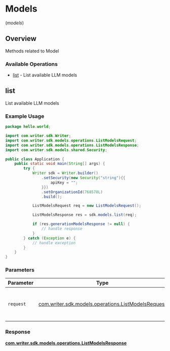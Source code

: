 # Models
(*models*)

## Overview

Methods related to Model

### Available Operations

* [list](#list) - List available LLM models

## list

List available LLM models

### Example Usage

```java
package hello.world;

import com.writer.sdk.Writer;
import com.writer.sdk.models.operations.ListModelsRequest;
import com.writer.sdk.models.operations.ListModelsResponse;
import com.writer.sdk.models.shared.Security;

public class Application {
    public static void main(String[] args) {
        try {
            Writer sdk = Writer.builder()
                .setSecurity(new Security("string"){{
                    apiKey = "";
                }})
                .setOrganizationId(768578L)
                .build();

            ListModelsRequest req = new ListModelsRequest();            

            ListModelsResponse res = sdk.models.list(req);

            if (res.generationModelsResponse != null) {
                // handle response
            }
        } catch (Exception e) {
            // handle exception
        }
    }
}
```

### Parameters

| Parameter                                                                                          | Type                                                                                               | Required                                                                                           | Description                                                                                        |
| -------------------------------------------------------------------------------------------------- | -------------------------------------------------------------------------------------------------- | -------------------------------------------------------------------------------------------------- | -------------------------------------------------------------------------------------------------- |
| `request`                                                                                          | [com.writer.sdk.models.operations.ListModelsRequest](../../models/operations/ListModelsRequest.md) | :heavy_check_mark:                                                                                 | The request object to use for the request.                                                         |


### Response

**[com.writer.sdk.models.operations.ListModelsResponse](../../models/operations/ListModelsResponse.md)**

